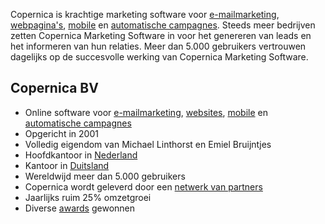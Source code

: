 Copernica is krachtige marketing software voor
[e-mailmarketing](http://www.copernica.com/nl/functies/e-mailings "e-mailmarketing"),
[webpagina's](http://www.copernica.com/nl/functies/webpaginas "webpagina's"),
[mobile](http://www.copernica.com/nl/functies/mobile "mobile") en
[automatische
campagnes](http://www.copernica.com/nl/functies/e-mailings/automatiseer-je-campagnes "automatische campagnes").
Steeds meer bedrijven zetten Copernica Marketing Software in voor het
genereren van leads en het informeren van hun relaties. Meer dan 5.000
gebruikers vertrouwen dagelijks op de succesvolle werking van Copernica
Marketing Software.

Copernica BV
------------

-   Online software voor
    [e-mailmarketing](http://www.copernica.com/nl/functies/e-mailings "e-mailmarketing"),
    [websites](http://www.copernica.com/nl/functies/webpaginas "webpagina's"),
    [mobile](http://www.copernica.com/nl/functies/mobile "mobile") en
    [automatische
    campagnes](http://www.copernica.com/nl/functies/e-mailings/automatiseer-je-campagnes "automatische campagnes")
-   Opgericht in 2001
-   Volledig eigendom van Michael Linthorst en Emiel Bruijntjes
-   Hoofdkantoor in
    [Nederland](http://www.copernica.com/nl/over-ons/neem-contact-met-ons-op "Copernica BV Nederland contactgegevens")
-   Kantoor in
    [Duitsland](http://www.copernica.com/de/uber-uns/kontaktieren-sie-uns "Copernica Deutschland GmbH contactgegevens")
-   Wereldwijd meer dan 5.000 gebruikers
-   Copernica wordt geleverd door een [netwerk van
    partners](http://www.copernica.com/nl/ondersteuning/vind-een-partner "partners")
-   Jaarlijks ruim 25% omzetgroei
-   Diverse
    [awards](http://www.copernica.com/nl/over-ons/awards "Gewonnen awards door Copernica BV")
    gewonnen

